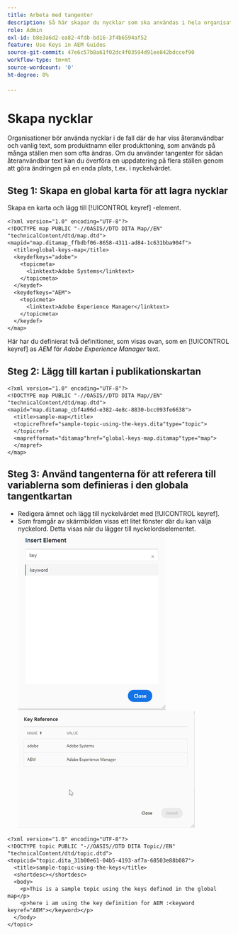 ```yaml
---
title: Arbeta med tangenter
description: Så här skapar du nycklar som ska användas i hela organisationens innehåll
role: Admin
exl-id: b8e3a6d2-ea82-4fdb-bd16-3f4b6594af52
feature: Use Keys in AEM Guides
source-git-commit: 47e6c57b8a61f02dc4f03594d91ee842bdccef90
workflow-type: tm+mt
source-wordcount: '0'
ht-degree: 0%

---
```


# Skapa nycklar

Organisationer bör använda nycklar i de fall där de har viss återanvändbar och vanlig text, som produktnamn eller produkttoning, som används på många ställen men som ofta ändras. Om du använder tangenter för sådan återanvändbar text kan du överföra en uppdatering på flera ställen genom att göra ändringen på en enda plats, t.ex. i nyckelvärdet.

## Steg 1: Skapa en global karta för att lagra nycklar

Skapa en karta och lägg till [!UICONTROL keyref] -element.

```
<?xml version="1.0" encoding="UTF-8"?>
<!DOCTYPE map PUBLIC "-//OASIS//DTD DITA Map//EN" "technicalContent/dtd/map.dtd">
<mapid="map.ditamap_ffbdbf06-8658-4311-ad84-1c631bba904f">
  <title>global-keys-map</title>
  <keydefkeys="adobe">
    <topicmeta>
      <linktext>Adobe Systems</linktext>
    </topicmeta>
  </keydef>
  <keydefkeys="AEM">
    <topicmeta>
      <linktext>Adobe Experience Manager</linktext>
    </topicmeta>
  </keydef>
</map>
```

Här har du definierat två definitioner, som visas ovan, som en [!UICONTROL keyref] as _AEM_ för _Adobe Experience Manager_ text.

## Steg 2: Lägg till kartan i publikationskartan

```
<?xml version="1.0" encoding="UTF-8"?>
<!DOCTYPE map PUBLIC "-//OASIS//DTD DITA Map//EN" "technicalContent/dtd/map.dtd">
<mapid="map.ditamap_cbf4a96d-e382-4e8c-8830-bcc093fe6638">
  <title>sample-map</title>
  <topicrefhref="sample-topic-using-the-keys.dita"type="topic">
  </topicref>
  <maprefformat="ditamap"href="global-keys-map.ditamap"type="map">
  </mapref>
</map>
```

## Steg 3: Använd tangenterna för att referera till variablerna som definieras i den globala tangentkartan

+ Redigera ämnet och lägg till nyckelvärdet med [!UICONTROL keyref].
+ Som framgår av skärmbilden visas ett litet fönster där du kan välja nyckelord. Detta visas när du lägger till nyckelordselementet.
  ![Infoga element](assets/insert_element.png)
  ![Nyckelreferens](assets/key_ref.png)

```
<?xml version="1.0" encoding="UTF-8"?>
<!DOCTYPE topic PUBLIC "-//OASIS//DTD DITA Topic//EN" "technicalContent/dtd/topic.dtd">
<topicid="topic.dita_31b00e61-04b5-4193-af7a-68503e88b087">
  <title>sample-topic-using-the-keys</title>
  <shortdesc></shortdesc>
  <body>
    <p>This is a sample topic using the keys defined in the global map</p>
    <p>here i am using the key definition for AEM :<keyword keyref="AEM"></keyword></p>
  </body>
</topic>
```
